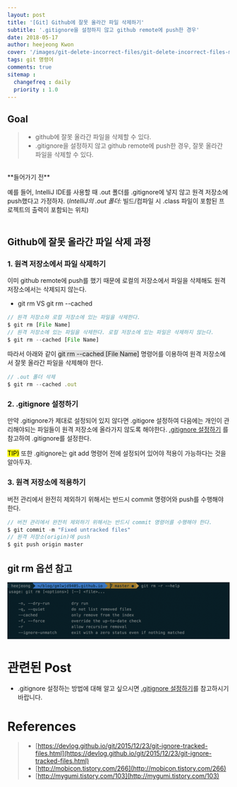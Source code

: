 ```yaml
---
layout: post
title: '[Git] Github에 잘못 올라간 파일 삭제하기'
subtitle: '.gitignore을 설정하지 않고 github remote에 push한 경우'
date: 2018-05-17
author: heejeong Kwon
cover: '/images/git-delete-incorrect-files/git-delete-incorrect-files-main.png'
tags: git 명령어
comments: true
sitemap :
  changefreq : daily
  priority : 1.0
---
```



## Goal
> - github에 잘못 올라간 파일을 삭제할 수 있다.
> - .gitignore을 설정하지 않고 github remote에 push한 경우, 잘못 올라간 파일을 삭제할 수 있다.

<br>
**들어가기 전**

예를 들어, IntelliJ IDE를 사용할 때 .out 폴더를 .gitignore에 넣지 않고 원격 저장소에 push했다고 가정하자.
(*IntelliJ의 .out 폴더:*  빌드/컴파일 시 .class 파일이 포함된 프로젝트의 출력이 포함되는 위치)
<br>
<br>


## Github에 잘못 올라간 파일 삭제 과정
### 1. 원격 저장소에서 파일 삭제하기

이미 github remote에 push를 했기 때문에 로컬의 저장소에서 파일을 삭제해도 원격 저장소에서는 삭제되지 않는다.
* git rm VS git rm --cached
~~~javascript
// 원격 저장소와 로컬 저장소에 있는 파일을 삭제한다.
$ git rm [File Name]
// 원격 저장소에 있는 파일을 삭제한다. 로컬 저장소에 있는 파일은 삭제하지 않는다.
$ git rm --cached [File Name]
~~~

따라서 아래와 같이 <span style="background-color: #e1e1e1">git rm --cached [File Name]</span> 명령어를 이용하여 원격 저장소에서 잘못 올라간 파일을 삭제해야 한다.

~~~javascript
// .out 폴더 삭제
$ git rm --cached .out
~~~

### 2. .gitignore 설정하기
만약 .gitignore가 제대로 설정되어 있지 않다면 .gitigore 설정하여 다음에는 개인이 관리해야되는 파일들이 원격 저장소에 올라가지 않도록 해야한다. [.gitignore 설정하기](https://gmlwjd9405.github.io/2017/10/06/make-gitignore-file.html) 를 참고하여 .gitignore를 설정한다.

<mark>TIP)</mark> 또한 .gitignore는 git add 명령어 전에 설정되어 있어야 적용이 가능하다는 것을 알아두자.

### 3. 원격 저장소에 적용하기
버전 관리에서 완전히 제외하기 위해서는 반드시 commit 명령어와 push를 수행해야 한다.

~~~javascript
// 버전 관리에서 완전히 제외하기 위해서는 반드시 commit 명령어를 수행해야 한다.
$ git commit -m "Fixed untracked files"
// 원격 저장소(origin)에 push
$ git push origin master
~~~


## git rm 옵션 참고
![](/images/git-delete-incorrect-files/rm-options.png)


# 관련된 Post
* .gitignore 설정하는 방법에 대해 알고 싶으시면 [.gitignore 설정하기](https://gmlwjd9405.github.io/2017/10/06/make-gitignore-file.html)를 참고하시기 바랍니다.


# References
> - [https://devlog.github.io/git/2015/12/23/git-ignore-tracked-files.html](https://devlog.github.io/git/2015/12/23/git-ignore-tracked-files.html)
> - [http://mobicon.tistory.com/266](http://mobicon.tistory.com/266)
> - [http://mygumi.tistory.com/103](http://mygumi.tistory.com/103)
